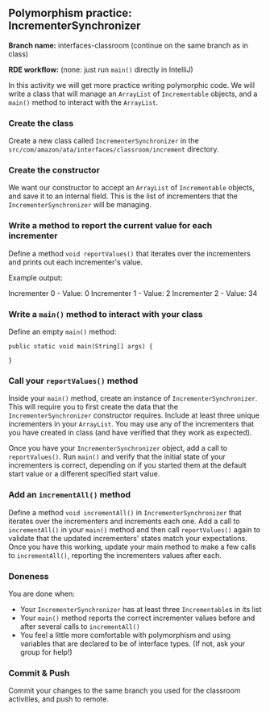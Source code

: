 ## Polymorphism practice: IncrementerSynchronizer

**Branch name:** interfaces-classroom (continue on the same branch as in class)

**RDE workflow:** (none: just run `main()` directly in IntelliJ)

In this activity we will get more practice writing polymorphic code. We
will write a class that will manage an `ArrayList` of `Incrementable` objects,
and a `main()` method to interact with the `ArrayList`.

### Create the class

Create a new class called `IncrementerSynchronizer` in the
`src/com/amazon/ata/interfaces/classroom/increment` directory.

### Create the constructor

We want our constructor to accept an `ArrayList` of `Incrementable` objects,
and save it to an internal field. This is the list of
incrementers that the `IncrementerSynchronizer` will be managing.

### Write a method to report the current value for each incrementer

Define a method `void reportValues()` that iterates over the
incrementers and prints out each incrementer's value.

Example output: 

  Incrementer 0 - Value: 0
  Incrementer 1 - Value: 2
  Incrementer 2 - Value: 34

### Write a `main()` method to interact with your class

Define an empty `main()` method:
```
public static void main(String[] args) {

}
```

### Call your `reportValues()` method

Inside your `main()` method, create an instance of
`IncrementerSynchronizer`. This will require you to first create the
data that the `IncrementerSynchronizer` constructor requires. Include at
least three unique incrementers in your `ArrayList`. You may use any of
the incrementers that you have created in class (and have verified that
they work as expected).

Once you have your `IncrementerSynchronizer` object, add a call to
`reportValues()`. Run `main()` and verify that the initial state of your
incrementers is correct, depending on if you started them at the default
start value or a different specified start value.

### Add an `incrementAll()` method

Define a method `void incrementAll()` in `IncrementerSynchronizer` that
iterates over the incrementers and increments each one. Add a call to
`incrementAll()` in your `main()` method and then call `reportValues()`
again to validate that the updated incrementers' states match your
expectations. Once you have this working, update your main method to
make a few calls to `incrementAll()`, reporting the incrementers values
after each.

### Doneness

You are done when:
- Your `IncrementerSynchronizer` has at least three `Incrementable`s
  in its list
- Your `main()` method reports the correct incrementer values before and
  after several calls to `incrementAll()`
- You feel a little more comfortable with polymorphism and using variables
  that are declared to be of interface types. (If not, ask your group for
  help!)

### Commit & Push

Commit your changes to the same branch you used for the classroom activities,
and push to remote.
